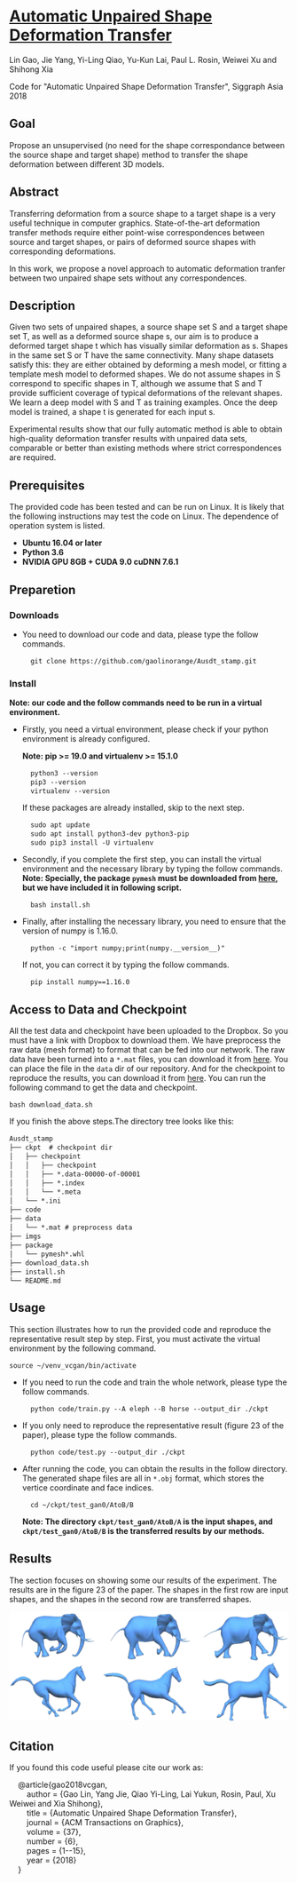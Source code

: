 # [Automatic Unpaired Shape Deformation Transfer](http://geometrylearning.com/ausdt)
Lin Gao, Jie Yang, Yi-Ling Qiao, Yu-Kun Lai, Paul L. Rosin, Weiwei Xu and Shihong Xia

Code for "Automatic Unpaired Shape Deformation Transfer", Siggraph Asia 2018
<!--
<p align='center'>  
  <img src='imgs/teaser.jpg' width='800'/>
</p>
-->

## Goal

Propose an unsupervised (no need for the shape correspondance between the source shape and target shape) method to transfer the shape deformation between different 3D models.

## Abstract

Transferring deformation from a source shape to a target shape is a very useful technique in computer graphics. State-of-the-art deformation transfer methods require either point-wise correspondences between source and target shapes, or pairs of deformed source shapes with corresponding deformations.  

In this work, we propose a novel approach to automatic deformation tranfer between two unpaired shape sets without any correspondences.

## Description

Given two sets of unpaired shapes, a source shape set S and a target shape set T, as well as a deformed source shape s, our aim is to produce a deformed target shape t which has visually similar deformation as s. Shapes in the same set S or T have the same connectivity. Many shape datasets satisfy this: they are either obtained by deforming a mesh model, or fitting a template mesh model to deformed shapes. We do not assume shapes in S correspond to specific shapes in T, although we assume that S and T provide sufficient coverage of typical deformations of the relevant shapes. We learn a deep model with S and T as training examples. Once the deep model is trained, a shape t is generated for each input s.  

Experimental results show that our fully automatic method is able to obtain high-quality deformation transfer results with unpaired data sets, comparable or better than existing methods where strict correspondences are required.

## Prerequisites

The provided code has been tested and can be run on Linux. It is likely that the following instructions may test the code on Linux.
The dependence of operation system is listed.
+ **Ubuntu 16.04 or later**
+ **Python 3.6**
+ **NVIDIA GPU 8GB + CUDA 9.0 cuDNN 7.6.1**

## Preparetion

### Downloads
+ You need to download our code and data, please type the follow commands.

		git clone https://github.com/gaolinorange/Ausdt_stamp.git

### Install

**Note: our code and the follow commands need to be run in a virtual environment.**

+ Firstly, you need a virtual environment, please check if your python environment is already configured.

	**Note: pip >= 19.0 and virtualenv >= 15.1.0**
	
		python3 --version
		pip3 --version
		virtualenv --version

	If these packages are already installed, skip to the next step.
	
		sudo apt update
		sudo apt install python3-dev python3-pip
		sudo pip3 install -U virtualenv
		
+ Secondly, if you complete the first step, you can install the virtual environment and the necessary library by typing the follow commands.
	**Note: Specially, the package ```pymesh``` must be downloaded from [here](https://github.com/PyMesh/PyMesh/releases/download/v0.2.1/pymesh2-0.2.1-cp36-cp36m-linux_x86_64.whl), but we have included it in following script.**
	
		bash install.sh

+ Finally, after installing the necessary library, you need to ensure that the version of numpy is 1.16.0. 

		python -c "import numpy;print(numpy.__version__)"

	If not, you can correct it by typing the follow commands.
	
		pip install numpy==1.16.0

## Access to Data and Checkpoint

All the test data and checkpoint have been uploaded to the Dropbox. So you must have a link with Dropbox to download them. We have preprocess the raw data (mesh format) to format that can be fed into our network. The raw data have been turned into a ```*.mat``` files, you can download it from [here](https://drive.google.com/file/d/1uoxTuHANhnGRNd9aCULCE8W9WAz0sg4O/view?usp=sharing). You can place the file in the ```data``` dir of our repository. And for the checkpoint to reproduce the results, you can download it from [here](https://drive.google.com/file/d/1uoxTuHANhnGRNd9aCULCE8W9WAz0sg4O/view?usp=sharing). You can run the following command to get the data and checkpoint.
	
	bash download_data.sh

If you finish the above steps.The directory tree looks like this:


	Ausdt_stamp
	├── ckpt  # checkpoint dir
	│   ├── checkpoint
	│   │   ├── checkpoint
	│   │   ├── *.data-00000-of-00001
	│   │   ├── *.index
	│   │   └── *.meta
	│   └── *.ini
	├── code
	├── data
	│   └── *.mat # preprocess data
	├── imgs
	├── package
	│   └── pymesh*.whl
	├── download_data.sh
	├── install.sh
	└── README.md


## Usage
This section illustrates how to run the provided code and reproduce the representative result step by step. First, you must activate the virtual environment by the following command.

	source ~/venv_vcgan/bin/activate

+ If you need to run the code and train the whole network, please type the follow commands.

		python code/train.py --A eleph --B horse --output_dir ./ckpt

+ If you only need to reproduce the representative result (figure 23 of the paper), please type the follow commands.

		python code/test.py --output_dir ./ckpt

+ After running the code, you can obtain the results in the follow directory. The generated shape files are all in ```*.obj``` format, which stores the vertice coordinate and face indices.

		cd ~/ckpt/test_gan0/AtoB/B
	**Note: The directory ```ckpt/test_gan0/AtoB/A``` is the input shapes, and ```ckpt/test_gan0/AtoB/B``` is the transferred results by our methods.**

## Results
The section focuses on showing some our results of the experiment. The results are in the figure 23 of the paper. The shapes in the first row are input shapes, and the shapes in the second row are transferred shapes.

<p align='center'>  
  <img src='imgs/figure23.png' width='600'/>
</p>

## Citation
If you found this code useful please cite our work as:

&nbsp;&nbsp;&nbsp;&nbsp;@article{gao2018vcgan,  
&nbsp;&nbsp;&nbsp;&nbsp;&nbsp;&nbsp;&nbsp;&nbsp;author = {Gao Lin, Yang Jie, Qiao Yi-Ling, Lai Yukun, Rosin, Paul, Xu Weiwei and Xia Shihong},  
&nbsp;&nbsp;&nbsp;&nbsp;&nbsp;&nbsp;&nbsp;&nbsp;title = {Automatic Unpaired Shape Deformation Transfer},  
&nbsp;&nbsp;&nbsp;&nbsp;&nbsp;&nbsp;&nbsp;&nbsp;journal = {ACM Transactions on Graphics},  
&nbsp;&nbsp;&nbsp;&nbsp;&nbsp;&nbsp;&nbsp;&nbsp;volume = {37},  
&nbsp;&nbsp;&nbsp;&nbsp;&nbsp;&nbsp;&nbsp;&nbsp;number = {6},  
&nbsp;&nbsp;&nbsp;&nbsp;&nbsp;&nbsp;&nbsp;&nbsp;pages = {1--15},  
&nbsp;&nbsp;&nbsp;&nbsp;&nbsp;&nbsp;&nbsp;&nbsp;year = {2018}  
&nbsp;&nbsp;&nbsp;&nbsp;}

